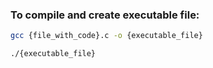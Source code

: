 ### To compile and create executable file:
```bash
gcc {file_with_code}.c -o {executable_file}

./{executable_file}
```
